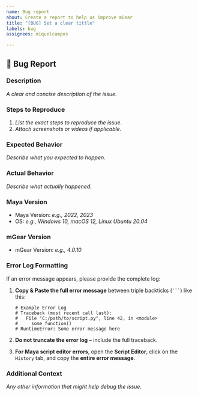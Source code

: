 ```yaml
---
name: Bug report
about: Create a report to help us improve mGear
title: "[BUG] Set a clear tittle"
labels: bug
assignees: miquelcampos

---
```


## 🐞 Bug Report

### Description

_A clear and concise description of the issue._

### Steps to Reproduce
1. _List the exact steps to reproduce the issue._
2. _Attach screenshots or videos if applicable._

### Expected Behavior
_Describe what you expected to happen._

### Actual Behavior
_Describe what actually happened._

### Maya Version
- Maya Version: _e.g., 2022, 2023_
- OS: _e.g., Windows 10, macOS 12, Linux Ubuntu 20.04_

### mGear Version
- mGear Version: _e.g., 4.0.10_

### Error Log Formatting
If an error message appears, please provide the complete log:

1. **Copy & Paste the full error message** between triple backticks (` ``` `) like this:

    ```
    # Example Error Log
    # Traceback (most recent call last):
    #   File "C:/path/to/script.py", line 42, in <module>
    #     some_function()
    # RuntimeError: Some error message here
    ```

2. **Do not truncate the error log** – include the full traceback.

3. **For Maya script editor errors**, open the **Script Editor**, click on the `History` tab,
   and copy the **entire error message**.

### Additional Context
_Any other information that might help debug the issue._
